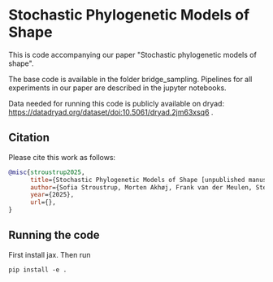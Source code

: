 # Stochastic Phylogenetic Models of Shape

This is code accompanying our paper "Stochastic phylogenetic models of shape". 

The base code is available in the folder bridge_sampling. Pipelines for all experiments in our paper are described in the jupyter notebooks. 

Data needed for running this code is publicly available on dryad: https://datadryad.org/dataset/doi:10.5061/dryad.2jm63xsq6 . 

## Citation 
Please cite this work as follows:  

```bibtex
@misc{stroustrup2025,
      title={Stochastic Phylogenetic Models of Shape [unpublished manuscript]},
      author={Sofia Stroustrup, Morten Akhøj, Frank van der Meulen, Stefan Sommer, Rasmus Nielsen},
      year={2025},
      url={},
}
```

## Running the code 

First install jax. Then run 

```commandline
pip install -e . 
```

